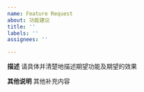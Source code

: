 ```yaml
---
name: Feature Request
about: 功能建议
title: ''
labels: ''
assignees: ''

---
```


**描述**
请具体并清楚地描述期望功能及期望的效果

**其他说明**
其他补充内容
